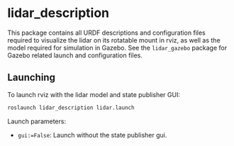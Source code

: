 # lidar\_description

This package contains all URDF descriptions and configuration files required to
visualize the lidar on its rotatable mount in rviz, as well as the model
required for simulation in Gazebo. See the `lidar_gazebo` package for Gazebo 
related launch and configuration files.

## Launching
To launch rviz with the lidar model and state publisher GUI:

```bash
roslaunch lidar_description lidar.launch
```

Launch parameters:

- `gui:=False`: Launch without the state publisher gui.
